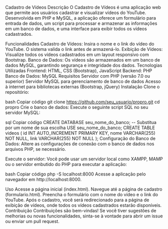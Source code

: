 Cadastro de Vídeos
Descrição
O Cadastro de Vídeos é uma aplicação web que permite aos usuários cadastrar e visualizar vídeos do YouTube. Desenvolvida em PHP e MySQL, a aplicação oferece um formulário para entrada de dados, um script para processar e armazenar as informações em um banco de dados, e uma interface para exibir todos os vídeos cadastrados.

Funcionalidades
Cadastro de Vídeos: Insira o nome e o link do vídeo do YouTube. O sistema valida o link antes de armazená-lo.
Exibição de Vídeos: Visualize todos os vídeos cadastrados em um layout responsivo com Bootstrap.
Banco de Dados: Os vídeos são armazenados em um banco de dados MySQL, garantindo segurança e integridade dos dados.
Tecnologias Utilizadas
Frontend: HTML, CSS (Bootstrap), JavaScript
Backend: PHP
Banco de Dados: MySQL
Requisitos
Servidor com PHP (versão 7.0 ou superior)
Servidor MySQL para gerenciamento de banco de dados
Acesso à internet para bibliotecas externas (Bootstrap, jQuery)
Instalação
Clone o repositório:

bash
Copiar código
git clone https://github.com/seu_usuario/propro.git
cd propro
Crie o banco de dados: Execute o seguinte script SQL no seu servidor MySQL:

sql
Copiar código
CREATE DATABASE seu_nome_do_banco; -- Substitua por um nome de sua escolha
USE seu_nome_do_banco;
CREATE TABLE videos (
    id INT AUTO_INCREMENT PRIMARY KEY,
    nome VARCHAR(255) NOT NULL,
    link VARCHAR(255) NOT NULL
);
Configuração do Banco de Dados: Altere as configurações de conexão com o banco de dados nos arquivos PHP, se necessário.

Execute o servidor: Você pode usar um servidor local como XAMPP, MAMP ou o servidor embutido do PHP para executar a aplicação:

bash
Copiar código
php -S localhost:8000
Acesse a aplicação pelo navegador em http://localhost:8000.

Uso
Acesse a página inicial (index.html).
Navegue até a página de cadastro (formulario.html).
Preencha o formulário com o nome do vídeo e o link do YouTube.
Após o cadastro, você será redirecionado para a página de exibição de vídeos, onde todos os vídeos cadastrados estarão disponíveis.
Contribuição
Contribuições são bem-vindas! Se você tiver sugestões de melhorias ou novas funcionalidades, sinta-se à vontade para abrir um issue ou enviar um pull request.
